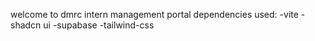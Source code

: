 welcome to dmrc intern management portal
dependencies used:
-vite
-shadcn ui
-supabase
-tailwind-css
